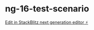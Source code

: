 # ng-16-test-scenario

[Edit in StackBlitz next generation editor ⚡️](https://stackblitz.com/~/github.com/dika-paper/ng-16-test-scenario)